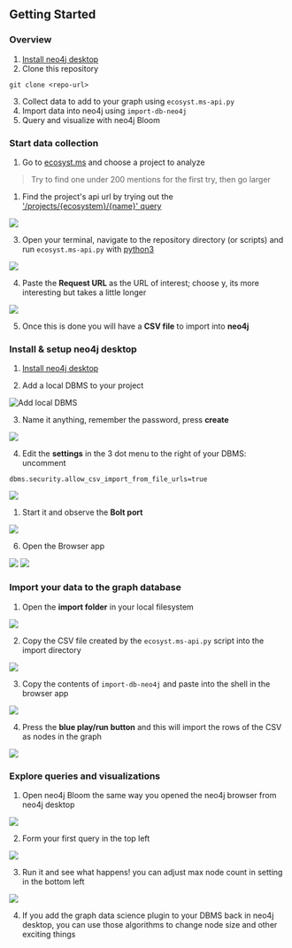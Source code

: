 ## Getting Started
### Overview
 1. [Install neo4j desktop](https://neo4j.com/docs/desktop-manual/current/installation/download-installation/)
 2. Clone this repository
  ```
  git clone <repo-url>
  ```
 3. Collect data to add to your graph using `ecosyst.ms-api.py`
 4. Import data into neo4j using `import-db-neo4j`
 5. Query and visualize with neo4j Bloom

 ### Start data collection 
  1. Go to [ecosyst.ms](https://papers.ecosyste.ms/) and choose a project to analyze

> Try to find one under 200 mentions for the first try, then go larger
  1. Find the project's api url by trying out the ['/projects/{ecosystem}/{name}' query](https://papers.ecosyste.ms/docs/index.html)

![](../readme-assets/ecosystms-setup0.png)

  3. Open your terminal, navigate to the repository directory (or scripts) and run `ecosyst.ms-api.py` with [python3](https://www.python.org/downloads/)

![](../readme-assets/ecosystms-setup1.png)

  4. Paste the **Request URL** as the URL of interest; choose y, its more interesting but takes a little longer

![](../readme-assets/ecosystms-setup2.png)

  5. Once this is done you will have a **CSV file** to import into **neo4j**

 ### Install & setup neo4j desktop
  1. [Install neo4j desktop](https://neo4j.com/docs/desktop-manual/current/installation/download-installation/)
  
  2. Add a local DBMS to your project
  
  ![Add local DBMS](../readme-assets/neo4j-setup0.png)
  
  3. Name it anything, remember the password, press **create**

  ![](../readme-assets/neo4j-setup1.png)

  4. Edit the **settings** in the 3 dot menu to the right of your DBMS: uncomment 
  ```
  dbms.security.allow_csv_import_from_file_urls=true
  ```

  ![](../readme-assets/neo4j-allow-file-imports1.png)
  
  1. Start it and observe the **Bolt port** 

  ![](../readme-assets/neo4j-setup2.png)

  
  6. Open the Browser app

![](../readme-assets/neo4j-setup3.png)
![](../readme-assets/neo4j-setup4.png)

 ### Import your data to the graph database
  1. Open the **import folder** in your local filesystem

![](../readme-assets/neo4j-setup5.png)
  
  2. Copy the CSV file created by the `ecosyst.ms-api.py` script into the import directory

![](../readme-assets/moss-import0.png)

  3. Copy the contents of `import-db-neo4j` and paste into the shell in the browser app

![](../readme-assets/neo4j-setup6.png)

  4. Press the **blue play/run button** and this will import the rows of the CSV as nodes in the graph

![](../readme-assets/neo4j-setup7.png)

 ### Explore queries and visualizations
  1. Open neo4j Bloom the same way you opened the neo4j browser from neo4j desktop

![](../readme-assets/bloom-setup0.png)

  2. Form your first query in the top left

![](../readme-assets/bloom-setup2.png)

  3. Run it and see what happens! you can adjust max node count in setting in the bottom left

![](../readme-assets/bloom-setup1.png)

  4. If you add the graph data science plugin to your DBMS back in neo4j desktop, you can use those algorithms to change node size and other exciting things